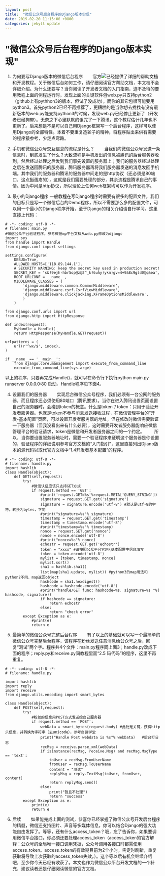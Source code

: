 ```yaml
---
layout: post
title:  "微信公众号后台程序的Django版本实现"
date: 2019-02-20 11:15:00 +0800
categories: jekyll update
---
```

"微信公众号后台程序的Django版本实现"
===
1. 为何要写Django版本的微信后台程序
&emsp;&emsp;官方![](https://mp.weixin.qq.com/wiki)已经提供了详细的帮助文档和开发教程。关于微信后台如何工作，请仔细阅读官方帮助文档，本文档不会详细介绍。为什么还要写？当你阅读了开发者文档的入门指南，迫不及待的要用教程上面的例程运行时，发现上面的关键软件包web.py只支持python2（github上有pythhon3的版本，但试了没成功），而你的其它包很可能要用python3。首先python2已经不再推荐了，更糟糕的是当你想去找找有没有最新版本的web.py能支持python3的时候，发现web.py已经停止更新了（开发者已经狗带）。无奈之下心里默默的诅咒了一下腾讯，这个教程估计几年也不更新了。后来想是不是可以自己用Django框架写一个后台程序，这样可以使用Django的全部特性。本着不要重复造轮子的精神，将程序贴出来供有需要的程序猿参考，少走点弯路。

2. 手机和微信公众号交互信息的流程是什么？
&emsp;&emsp;当我们向微信公众号发送一条信息时，到底发生了什么？大致流程是手机发出的信息被腾讯的后台服务器收到，然后经过处理之后发到我们事先设置的服务器上；我们的服务器经过处理之后在发送回腾讯的服务器，腾讯服务器再将我们服务器发送的消息发回手机端。其中我们的服务器和腾讯的服务器中间走的是http协议（还必须是80端口，这点挺蛋疼的），这就是我们需要处理的部分，其余流程是腾讯自己的事情。因为中间是http协议，所以理论上任何web框架均可以作为开发程序。

3. 最小的Django程序
一般教程在写Django程序时需要有很多的配置文件，我们的目标只是写一个微信后台的Demo程序，所以不需要那么多的配置文件，可以用一个最小的Django程序开始，至于Django的相关介绍请自行学习。这里直接上代码：
```
# -*- coding: utf-8 -*-
# filename: main.py
#微信公众平台验证程序，参考微信mp平台文档从web.py修改为django
import sys
from handle import Handle
from django.conf import settings

settings.configure(
    DEBUG=True,
    ALLOWED_HOSTS=['118.89.144.1'],
    # SECURITY WARNING: keep the secret key used in production secret!
    SECRET_KEY = 's&!9ejh-hbr5op@z@2^_k!6uhy)ykm)gv=4+9&8c9gld0@q&ea',
    ROOT_URLCONF = __name__,
    MIDDLEWARE_CLASSES = (
        'django.middleware.common.CommonMiddleware',
        'django.middleware.csrf.CsrfViewMiddleware',
        'django.middleware.clickjacking.XFrameOptionsMiddleware',
        )
    )   

from django.conf.urls import url
from django.http import HttpResponse

def index(request):
    MyHandle = Handle()
    return HttpResponse(MyHandle.GET(request))

urlpatterns = (
    url(r'^wx/$', index),
)

if __name__== '__main__':
    from django.core.management import execute_from_command_line
    execute_from_command_line(sys.argv)
```
以上的程序，只要再完成Handle()，就可以在命令行下执行python main.py runserver 0.0.0.0:80 启动。Handle程序见下面4。

4. 设置我们的服务器
&emsp;&emsp;实现后台微信公众号程序，我们必须有一台公网的服务器，而且程序还必须使用80端口（腾讯要求）。当你在进入腾讯设置页面设置自己的服务器时，会碰到token的概念。什么是token？token：只用于验证开发者服务器。也就是token不参与消息发送接收过程，在微信管理平台的“开发-基本配置”页面，可以设置开发者服务器的地址，但在修改时微信需要验证一下服务器（但我没看出来有什么必要），这时需要开发者服务器能响应微信管理平台的验证请求，token是微信和开发者服务器之间的一个约定。
&emsp;&emsp;所以，当你要设置服务器地址时，需要一个验证程序来证明这个服务器是你设置的，验证程序的详细说明参考官方文档的“入门指引”，这里直接列出Djiano版本的源代码以取代官方文档中“1.4开发者基本配置”的程序。
```    
# -*- coding: utf-8 -*-
# filename: handle.py
import hashlib
class Handle(object):
    def GET(self,request):
        try:
            #微信认证应该只支持GET方式
            if request.method == 'GET':
                #print('request.GET=%s'%request.META['QUERY_STRING'])
                signature = request.GET.get('signature')
                signature = signature.encode('utf-8') #默认是utf-8的字符，转换为bytes，下同
                #print("signature=%s"% signature)
                timestamp = request.GET.get('timestamp')
                timestamp = timestamp.encode('utf-8')
                #print("timestamp=%s"% timestamp)
                nonce = request.GET.get('nonce')
                nonce = nonce.encode('utf-8')
                #print("nonce=%s"% nonce)
                echostr = request.GET.get('echostr')
                token = "xxxx" #请按照公众平台官网\基本配置中信息填写
                token = token.encode('utf-8')
                mylist = [token, timestamp, nonce]
                mylist.sort()
                sha1 = hashlib.sha1()
                list(map(sha1.update, mylist)) #python3的map用法和python2不同，map返回object
                hashcode = sha1.hexdigest()
                hashcode = hashcode.encode('utf-8')
                #print("handle/GET func: hashcode=%s, signature=%s "%( hashcode, signature))
                if hashcode == signature:
                    return echostr
                else:
                    return "check error"
        except Exception as e:
            #print(e)
            return e
```
5. 最简单的微信公众号完整后台程序
&emsp;&emsp;有了以上的基础就可以写一个最简单的微信公众号完整后台程序，该程序在粉丝发送任意消息给公众号之后，回复“测试”两个字。程序共4个文件：main.py程序同上面3；handle.py改成下面的程序；reply.py和receive.py同教程里面“2.5 码代码”的程序，这里不再重复。
```
# -*- coding: utf-8 -*-
# filename: handle.py

import hashlib
import reply
import receive
from django.utils.encoding import smart_bytes

class Handle(object):
    def POST(self,request):
        try:
            #粉丝的信息用POST方式发送给自己服务器
            if request.method == 'POST':
                webData = smart_bytes(request.body) #此处是关键，获得http头信息，并转换为字符串（去unicode），参考自强学堂
                print("Handle Post webdata is %s"% webData)   #后台打日志
                recMsg = receive.parse_xml(webData)
                if isinstance(recMsg, receive.Msg) and recMsg.MsgType == 'text':
                    toUser = recMsg.FromUserName
                    fromUser = recMsg.ToUserName
                    content = "测试"
                    replyMsg = reply.TextMsg(toUser, fromUser, content)
                    return replyMsg.send()
                else:
                    print("暂且不处理")
                    return "success"
        except Exception as e:
            print(e)
            return e
```

6. 后续
&emsp;&emsp;如果能完成上面的测试，恭喜你已经掌握了微信公众号开发后台程序的精髓，微信还支持图片、声音等多媒体信息，你可以结合Django的强大功能自由发挥了。等等，还有什么access_token？哦，忘了告诉你，如果要调用微信平台接口，你必须还要处理access_token（access_token的官方解释：公众号的全局唯一接口调用凭据，公众号调用各接口时都需使用access_token。access_token的有效期目前为2个小时，需定时刷新，重复获取将导致上次获取的access_token失效。）。这个等以后有机会继续介绍吧，至少你今天已经有收获了。本文也作为微信公众平台开发文档的一个补充，建议读者还是仔细阅读微信的官方文档。





